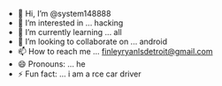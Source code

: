 - 👋 Hi, I’m @system148888
- 👀 I’m interested in ... hacking
- 🌱 I’m currently learning ... all
- 💞️ I’m looking to collaborate on ... android
- 📫 How to reach me ... finleyryanlsdetroit@gmail.com
- 😄 Pronouns: ... he
- ⚡ Fun fact: ... i am a rce car driver

<!---
system148888/system148888 is a ✨ special ✨ repository because its `README.md` (this file) appears on your GitHub profile.
You can click the Preview link to take a look at your changes.
--->

